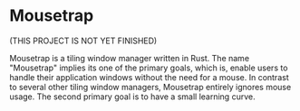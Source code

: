 # Mousetrap

(THIS PROJECT IS NOT YET FINISHED)

Mousetrap is a tiling window manager written in Rust. The name "Mousetrap" implies its one of the primary goals, which is, enable users to handle their application windows without the need for a mouse. In contrast to several other tiling window managers, Mousetrap entirely ignores mouse usage. The second primary goal is to have a small learning curve. 





